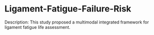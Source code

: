 # Ligament-Fatigue-Failure-Risk
Description: This study proposed a multimodal integrated framework for ligament fatigue life assessment.
